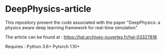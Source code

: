 # DeepPhysics-article
This repository present the code associated with the paper "DeepPhysics: a physics aware deep learning framework for real-time simulation"

The article can be found at :
https://hal.archives-ouvertes.fr/hal-03327818

Requires : 
  Python 3.6+
  Pytorch 1.10+

